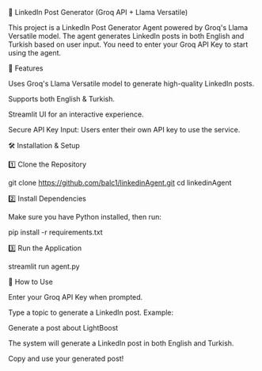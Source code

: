 🚀 LinkedIn Post Generator (Groq API + Llama Versatile)

This project is a LinkedIn Post Generator Agent powered by Groq's Llama Versatile model. The agent generates LinkedIn posts in both English and Turkish based on user input. You need to enter your Groq API Key to start using the agent.

🔹 Features

Uses Groq's Llama Versatile model to generate high-quality LinkedIn posts.

Supports both English & Turkish.

Streamlit UI for an interactive experience.

Secure API Key Input: Users enter their own API key to use the service.

🛠️ Installation & Setup

1️⃣ Clone the Repository

git clone https://github.com/balc1/linkedinAgent.git
cd linkedinAgent

2️⃣ Install Dependencies

Make sure you have Python installed, then run:

pip install -r requirements.txt

3️⃣ Run the Application

streamlit run agent.py

🔑 How to Use

Enter your Groq API Key when prompted.

Type a topic to generate a LinkedIn post. Example:

Generate a post about LightBoost

The system will generate a LinkedIn post in both English and Turkish.

Copy and use your generated post!
